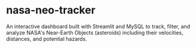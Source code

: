 # nasa-neo-tracker
An interactive dashboard built with Streamlit and MySQL to track, filter, and analyze NASA's Near-Earth Objects (asteroids) including their velocities, distances, and potential hazards.
